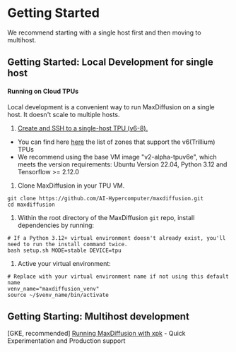 # Getting Started

We recommend starting with a single host first and then moving to multihost.

## Getting Started: Local Development for single host

#### Running on Cloud TPUs
Local development is a convenient way to run MaxDiffusion on a single host. It doesn't scale to
multiple hosts.

1. [Create and SSH to a single-host TPU (v6-8). ](https://cloud.google.com/tpu/docs/users-guide-tpu-vm#creating_a_cloud_tpu_vm_with_gcloud)
* You can find here [here](https://cloud.google.com/tpu/docs/regions-zones) the list of zones that support the v6(Trillium) TPUs
* We recommend using the base VM image "v2-alpha-tpuv6e", which meets the version requirements: Ubuntu Version 22.04, Python 3.12 and Tensorflow >= 2.12.0
   
1. Clone MaxDiffusion in your TPU VM.
```
git clone https://github.com/AI-Hypercomputer/maxdiffusion.git
cd maxdiffusion
```

1. Within the root directory of the MaxDiffusion `git` repo, install dependencies by running:
```
# If a Python 3.12+ virtual environment doesn't already exist, you'll need to run the install command twice.
bash setup.sh MODE=stable DEVICE=tpu
```

1. Active your virtual environment:
```
# Replace with your virtual environment name if not using this default name
venv_name="maxdiffusion_venv"
source ~/$venv_name/bin/activate
```

## Getting Starting: Multihost development

[GKE, recommended] [Running MaxDiffusion with xpk](run_maxdiffusion_via_xpk.md) - Quick Experimentation and Production support

